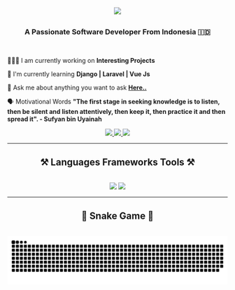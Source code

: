 <h1 align="center">
    <img src="https://readme-typing-svg.herokuapp.com?font=Righteous&size=35&center=true&vCenter=true&width=500&height=70&duration=4000&lines=Hi+There+%F0%9F%91%8B%F0%9F%8F%BB;My+Name;Heri Firman">
</h1>

<h3 align="center">A Passionate Software Developer From Indonesia 🇮🇩</h3><br/>
<div align="life">

👨🏻‍💻 I am currently working on **Interesting Projects**
 
📖 I'm currently learning **Django | Laravel | Vue Js**

💬 Ask me about anything you want to ask **[Here..](https://www.instagram.com/frmanwhid)**

🗣️ Motivational Words **"The first stage in seeking knowledge is to listen, then be silent and listen attentively, then keep it, then practice it and then spread it". - Sufyan bin Uyainah**
 </div>
<div align="center"> 
  <a href="mailto:firman.xmh09@gmail.com">
    <img src="https://img.shields.io/badge/Gmail-333333?style=for-the-badge&logo=gmail&logoColor=red" />
  </a>
  <a href="https://linkedin.com/in/heri-firman-wahyu" target="_blank">
    <img src="https://img.shields.io/badge/LinkedIn-0077B5?style=for-the-badge&logo=linkedin&logoColor=white" target="_blank" />
  </a>
  <a href="https://salesp07.github.io" target="_blank">
     <img src="https://img.shields.io/badge/Portfolio-FF5722?style=for-the-badge&logo=todoist&logoColor=white" target="_blank" /> <!-- sqlite, safari, google-chrome are other good icon options -->
  </a>
</div>

 <hr/>
 
<h2 align="center">⚒️ Languages Frameworks Tools ⚒️</h2>
<br/>
<div align="center">
    <img src="https://skillicons.dev/icons?i=react,bootstrap,mui,html,css,vscode,github,figma,tailwind,git,r" />
    <img src="https://skillicons.dev/icons?i=nodejs,python,javascript,typescript,express,firebase,mongodb,c,java,nextjs,mysql,flask" /><br>
</div><hr />

<div align="center">
  <h2>🐍 Snake Game 🐍</h2>
  <br>
  <img alt="snake eating Snake Game" src="https://raw.githubusercontent.com/salesp07/salesp07/output/github-contribution-grid-snake.svg" />
</div>
